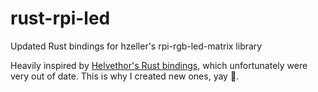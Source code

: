 # rust-rpi-led
Updated Rust bindings for hzeller's rpi-rgb-led-matrix library


Heavily inspired by [Helvethor's Rust bindings](https://github.com/Helvethor/rust-rpi-rgb-led-matrix), which unfortunately were very out of date. This is why I created new ones, yay 🎉.
